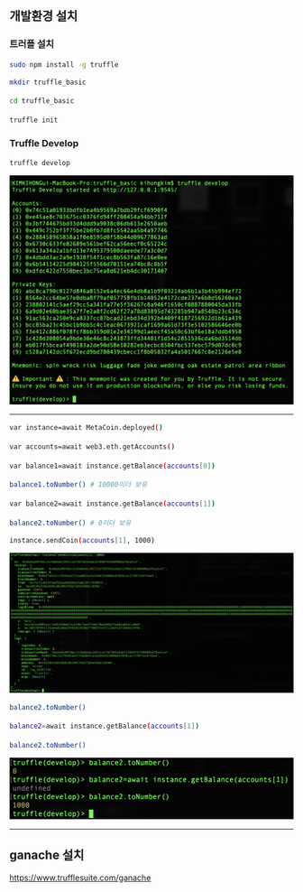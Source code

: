 ## 개발환경 설치

### 트러플 설치

```bash
sudo npm install -g truffle
```

```bash
mkdir truffle_basic

cd truffle_basic

truffle init
```

### Truffle Develop

```bash
truffle develop
```

![truffle](../imgs/truffle.png)

---

```bash
var instance=await MetaCoin.deployed()

var accounts=await web3.eth.getAccounts()

var balance1=await instance.getBalance(accounts[0])

balance1.toNumber() # 10000이더 보유

var balance2=await instance.getBalance(accounts[1])

balance2.toNumber() # 0이더 보유
```

```bash
instance.sendCoin(accounts[1], 1000)
```

![truffle](../imgs/truffle1.png)

```bash
balance2.toNumber()

balance2=await instance.getBalance(accounts[1])

balance2.toNumber()
```

![truffle](../imgs/truffle2.png)

---

## ganache 설치

<https://www.trufflesuite.com/ganache>
